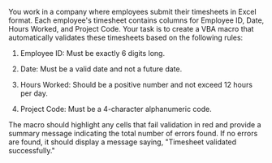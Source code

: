 You work in a company where employees submit their timesheets in Excel format. Each employee's timesheet contains columns for Employee ID, Date, Hours Worked, and Project Code. Your task is to create a VBA macro that automatically validates these timesheets based on the following rules:



1. Employee ID: Must be exactly 6 digits long.

2. Date: Must be a valid date and not a future date.

3. Hours Worked: Should be a positive number and not exceed 12 hours per day.

4. Project Code: Must be a 4-character alphanumeric code.



The macro should highlight any cells that fail validation in red and provide a summary message indicating the total number of errors found. If no errors are found, it should display a message saying, "Timesheet validated successfully."